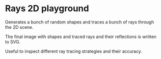 Rays 2D playground
==================

Generates a bunch of random shapes and traces a bunch of rays through the 2D scene.

The final image with shapes and traced rays and their reflections is written to SVG.

Useful to inspect different ray tracing strategies and their accuracy.
